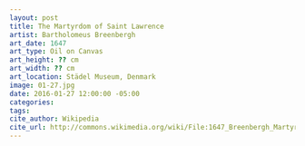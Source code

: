 ```yaml
---
layout: post
title: The Martyrdom of Saint Lawrence
artist: Bartholomeus Breenbergh
art_date: 1647
art_type: Oil on Canvas
art_height: ?? cm
art_width: ?? cm
art_location: Städel Museum, Denmark
image: 01-27.jpg
date: 2016-01-27 12:00:00 -05:00
categories:
tags:
cite_author: Wikipedia
cite_url: http://commons.wikimedia.org/wiki/File:1647_Breenbergh_Martyrium_des_heiligen_Laurentius_anagoria.JPG
---
```

